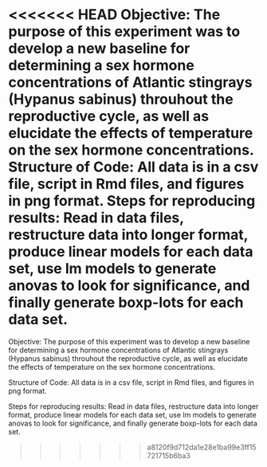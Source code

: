 <<<<<<< HEAD
Objective:
The purpose of this experiment was to develop a new baseline for determining a sex hormone concentrations of Atlantic stingrays (Hypanus sabinus) throuhout the reproductive cycle, as well as elucidate the effects of temperature on the sex hormone concentrations. 
Structure of Code:
All data is in a csv file, script in Rmd files, and figures in png format.
Steps for reproducing results:
Read in data files, restructure data into longer format, produce linear models for each data set, use lm models to generate anovas to look for significance, and finally generate boxp-lots for each data set.
=======
Objective:
The purpose of this experiment was to develop a new baseline for determining a sex hormone concentrations of Atlantic stingrays (Hypanus sabinus) throuhout the reproductive cycle, as well as elucidate the effects of temperature on the sex hormone concentrations. 

Structure of Code:
All data is in a csv file, script in Rmd files, and figures in png format.

Steps for reproducing results:
Read in data files, restructure data into longer format, produce linear models for each data set, use lm models to generate anovas to look for significance, and finally generate boxp-lots for each data set.
>>>>>>> a8120f9d712da1e28e1ba99e3ff15721715b6ba3
